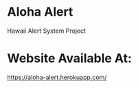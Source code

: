 # Aloha Alert
Hawaii Alert System Project

# Website Available At:
https://aloha-alert.herokuapp.com/
